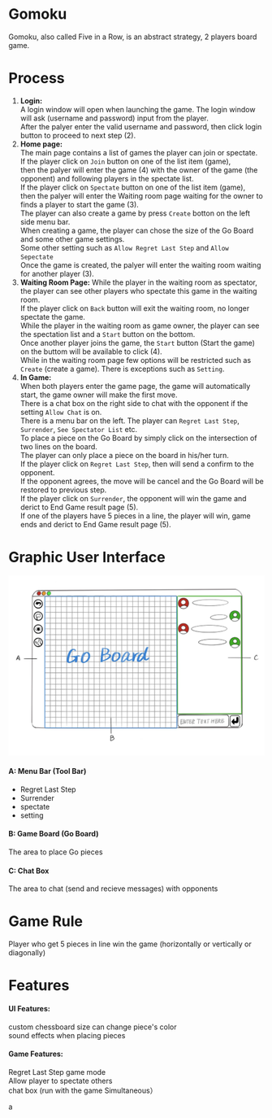 # Gomoku
Gomoku, also called Five in a Row, is an abstract strategy, 2 players board game. <br>
# Process
1. **Login:** <br>
A login window will open when launching the game. The login window will ask (username and password) input from the player. <br>
After the palyer enter the valid username and password, then click login button to proceed to next step (2).
2. **Home page:** <br>
The main page contains a list of games the player can join or spectate. <br>
If the player click on ```Join``` button on one of the list item (game), <br>
then the palyer will enter the game (4) with the owner of the game (the opponent) and following players in the spectate list. <br>
If the player click on ```Spectate``` button on one of the list item (game), <br>
then the palyer will enter the Waiting room page waiting for the owner to finds a player to start the game (3). <br>
The player can also create a game by press ```Create``` botton on the left side menu bar. <br>
When creating a game, the player can chose the size of the Go Board and some other game settings. <br>
Some other setting such as ```Allow Regret Last Step``` and ```Allow Sepectate``` <br>
Once the game is created, the palyer will enter the waiting room waiting for another player (3). <br>
3. **Waiting Room Page:**
While the player in the waiting room as spectator, the player can see other players who spectate this game in the waiting room. <br>
If the player click on ```Back``` button will exit the waiting room, no longer spectate the game. <br>
While the player in the waiting room as game owner, the player can see the spectation list and a ```Start``` button on the bottom. <br>
Once another player joins the game, the ```Start``` button (Start the game) on the buttom will be available to click (4). <br>
While in the waiting room page few options will be restricted such as ```Create``` (create a game). There is exceptions such as ```Setting```. <br>
4. **In Game:** <br>
When both players enter the game page, the game will automatically start, the game owner will make the first move. <br>
There is a chat box on the right side to chat with the opponent if the setting ```Allow Chat``` is on. <br>
There is a menu bar on the left. The player can ```Regret Last Step```, ```Surrender```, ```See Spectator List``` etc. <br>
To place a piece on the Go Board by simply click on the intersection of two lines on the board. <br>
The player can only place a piece on the board in his/her turn. <br>
If the player click on ```Regret Last Step```, then will send a confirm to the opponent. <br>
If the opponent agrees, the move will be cancel and the Go Board will be restored to previous step. <br>
If the player click on ```Surrender```, the opponent will win the game and derict to End Game result page (5). <br>
If one of the players have 5 pieces in a line, the player will win, game ends and derict to End Game result page (5). <br>


# Graphic User Interface
<img src="https://github.com/ZhihengChang/Gomoku/blob/main/doc/img/UI_design.jpg" width="650"> <br>
#### A: Menu Bar (Tool Bar)
- Regret Last Step
- Surrender
- spectate
- setting
#### B: Game Board (Go Board)
The area to place Go pieces 
#### C: Chat Box
The area to chat (send and recieve messages) with opponents
# Game Rule
Player who get 5 pieces in line win the game (horizontally or vertically or diagonally) <br>
# Features
#### UI Features:
custom chessboard size
can change piece's color <br>
sound effects when placing pieces <br>
#### Game Features:
Regret Last Step game mode <br>
Allow player to spectate others <br>
chat box (run with the game Simultaneous）<br>

a

